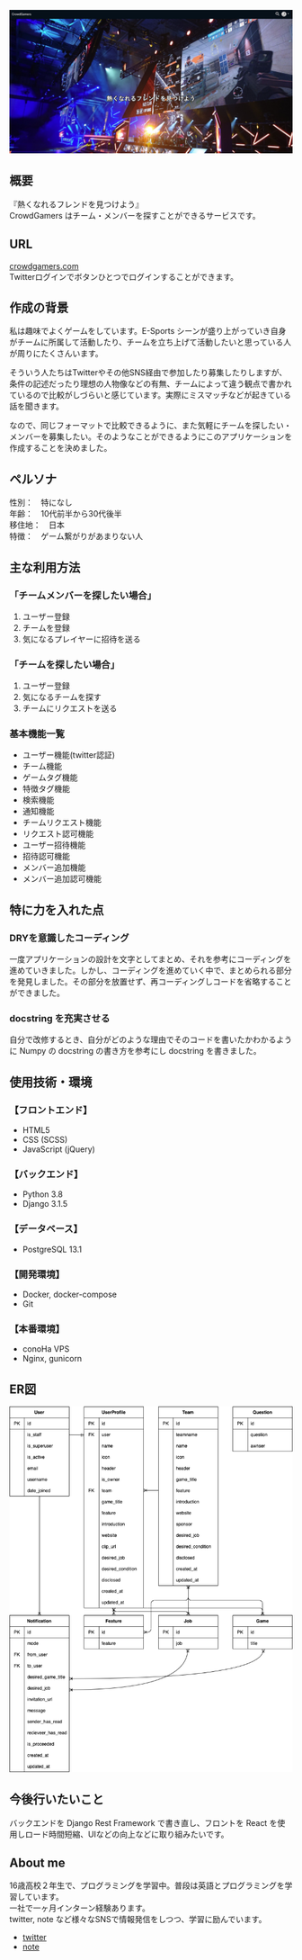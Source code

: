 ![メイン画像](readme/header.png)
## 概要
『熱くなれるフレンドを見つけよう』  
CrowdGamers はチーム・メンバーを探すことができるサービスです。


## URL
[crowdgamers.com](https://crowdgamers.com/)  
Twitterログインでボタンひとつでログインすることができます。



## 作成の背景
私は趣味でよくゲームをしています。E-Sports シーンが盛り上がっていき自身がチームに所属して活動したり、チームを立ち上げて活動したいと思っている人が周りにたくさんいます。  

そういう人たちはTwitterやその他SNS経由で参加したり募集したりしますが、条件の記述だったり理想の人物像などの有無、チームによって違う観点で書かれているので比較がしづらいと感じています。実際にミスマッチなどが起きている話を聞きます。  

なので、同じフォーマットで比較できるように、また気軽にチームを探したい・メンバーを募集したい。そのようなことができるようにこのアプリケーションを作成することを決めました。



## ペルソナ
性別：　特になし  
年齢：　10代前半から30代後半  
移住地：　日本  
特徴：　ゲーム繋がりがあまりない人  



## 主な利用方法

### 「チームメンバーを探したい場合」

1. ユーザー登録
2. チームを登録
3. 気になるプレイヤーに招待を送る

### 「チームを探したい場合」

1. ユーザー登録
2. 気になるチームを探す
3. チームにリクエストを送る



### 基本機能一覧

* ユーザー機能(twitter認証)
* チーム機能
* ゲームタグ機能
* 特徴タグ機能
* 検索機能
* 通知機能
* チームリクエスト機能
* リクエスト認可機能
* ユーザー招待機能
* 招待認可機能
* メンバー追加機能
* メンバー追加認可機能



## 特に力を入れた点

### DRYを意識したコーディング

一度アプリケーションの設計を文字としてまとめ、それを参考にコーディングを進めていきました。しかし、コーディングを進めていく中で、まとめられる部分を発見しました。その部分を放置せず、再コーディングしコードを省略することができました。


### docstring を充実させる

自分で改修するとき、自分がどのような理由でそのコードを書いたかわかるように Numpy の docstring の書き方を参考にし docstring を書きました。



## 使用技術・環境
### 【フロントエンド】

* HTML5
* CSS (SCSS)
* JavaScript (jQuery)


### 【バックエンド】

* Python 3.8
* Django 3.1.5



### 【データベース】

* PostgreSQL 13.1



### 【開発環境】

* Docker, docker-compose
* Git



### 【本番環境】

* conoHa VPS
* Nginx, gunicorn



## ER図

![ER図](readme/ER.png)


## 今後行いたいこと

バックエンドを Django Rest Framework で書き直し、フロントを React を使用しロード時間短縮、UIなどの向上などに取り組みたいです。



## About me

16歳高校２年生で、プログラミングを学習中。普段は英語とプログラミングを学習しています。  
一社で一ヶ月インターン経験あります。  
twitter, note など様々なSNSで情報発信をしつつ、学習に励んでいます。  

* [twitter](https://twitter.com/haruu_iq/)  
* [note](https://note.com/haruu_iq/)  